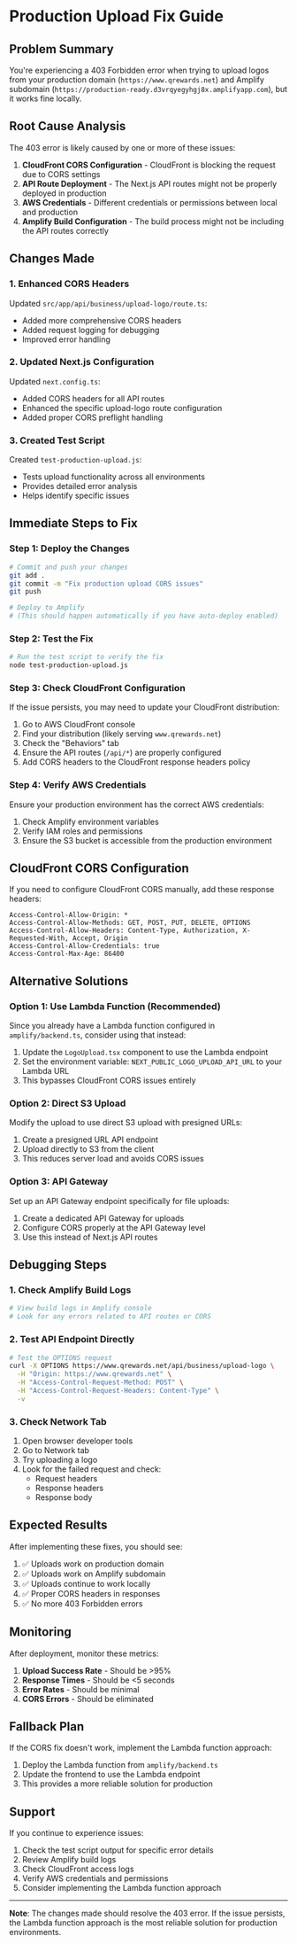 # Production Upload Fix Guide

## Problem Summary
You're experiencing a 403 Forbidden error when trying to upload logos from your production domain (`https://www.qrewards.net`) and Amplify subdomain (`https://production-ready.d3vrqyegyhgj8x.amplifyapp.com`), but it works fine locally.

## Root Cause Analysis
The 403 error is likely caused by one or more of these issues:

1. **CloudFront CORS Configuration** - CloudFront is blocking the request due to CORS settings
2. **API Route Deployment** - The Next.js API routes might not be properly deployed in production
3. **AWS Credentials** - Different credentials or permissions between local and production
4. **Amplify Build Configuration** - The build process might not be including the API routes correctly

## Changes Made

### 1. Enhanced CORS Headers
Updated `src/app/api/business/upload-logo/route.ts`:
- Added more comprehensive CORS headers
- Added request logging for debugging
- Improved error handling

### 2. Updated Next.js Configuration
Updated `next.config.ts`:
- Added CORS headers for all API routes
- Enhanced the specific upload-logo route configuration
- Added proper CORS preflight handling

### 3. Created Test Script
Created `test-production-upload.js`:
- Tests upload functionality across all environments
- Provides detailed error analysis
- Helps identify specific issues

## Immediate Steps to Fix

### Step 1: Deploy the Changes
```bash
# Commit and push your changes
git add .
git commit -m "Fix production upload CORS issues"
git push

# Deploy to Amplify
# (This should happen automatically if you have auto-deploy enabled)
```

### Step 2: Test the Fix
```bash
# Run the test script to verify the fix
node test-production-upload.js
```

### Step 3: Check CloudFront Configuration
If the issue persists, you may need to update your CloudFront distribution:

1. Go to AWS CloudFront console
2. Find your distribution (likely serving `www.qrewards.net`)
3. Check the "Behaviors" tab
4. Ensure the API routes (`/api/*`) are properly configured
5. Add CORS headers to the CloudFront response headers policy

### Step 4: Verify AWS Credentials
Ensure your production environment has the correct AWS credentials:

1. Check Amplify environment variables
2. Verify IAM roles and permissions
3. Ensure the S3 bucket is accessible from the production environment

## CloudFront CORS Configuration

If you need to configure CloudFront CORS manually, add these response headers:

```
Access-Control-Allow-Origin: *
Access-Control-Allow-Methods: GET, POST, PUT, DELETE, OPTIONS
Access-Control-Allow-Headers: Content-Type, Authorization, X-Requested-With, Accept, Origin
Access-Control-Allow-Credentials: true
Access-Control-Max-Age: 86400
```

## Alternative Solutions

### Option 1: Use Lambda Function (Recommended)
Since you already have a Lambda function configured in `amplify/backend.ts`, consider using that instead:

1. Update the `LogoUpload.tsx` component to use the Lambda endpoint
2. Set the environment variable: `NEXT_PUBLIC_LOGO_UPLOAD_API_URL` to your Lambda URL
3. This bypasses CloudFront CORS issues entirely

### Option 2: Direct S3 Upload
Modify the upload to use direct S3 upload with presigned URLs:

1. Create a presigned URL API endpoint
2. Upload directly to S3 from the client
3. This reduces server load and avoids CORS issues

### Option 3: API Gateway
Set up an API Gateway endpoint specifically for file uploads:

1. Create a dedicated API Gateway for uploads
2. Configure CORS properly at the API Gateway level
3. Use this instead of Next.js API routes

## Debugging Steps

### 1. Check Amplify Build Logs
```bash
# View build logs in Amplify console
# Look for any errors related to API routes or CORS
```

### 2. Test API Endpoint Directly
```bash
# Test the OPTIONS request
curl -X OPTIONS https://www.qrewards.net/api/business/upload-logo \
  -H "Origin: https://www.qrewards.net" \
  -H "Access-Control-Request-Method: POST" \
  -H "Access-Control-Request-Headers: Content-Type" \
  -v
```

### 3. Check Network Tab
1. Open browser developer tools
2. Go to Network tab
3. Try uploading a logo
4. Look for the failed request and check:
   - Request headers
   - Response headers
   - Response body

## Expected Results

After implementing these fixes, you should see:

1. ✅ Uploads work on production domain
2. ✅ Uploads work on Amplify subdomain
3. ✅ Uploads continue to work locally
4. ✅ Proper CORS headers in responses
5. ✅ No more 403 Forbidden errors

## Monitoring

After deployment, monitor these metrics:

1. **Upload Success Rate** - Should be >95%
2. **Response Times** - Should be <5 seconds
3. **Error Rates** - Should be minimal
4. **CORS Errors** - Should be eliminated

## Fallback Plan

If the CORS fix doesn't work, implement the Lambda function approach:

1. Deploy the Lambda function from `amplify/backend.ts`
2. Update the frontend to use the Lambda endpoint
3. This provides a more reliable solution for production

## Support

If you continue to experience issues:

1. Check the test script output for specific error details
2. Review Amplify build logs
3. Check CloudFront access logs
4. Verify AWS credentials and permissions
5. Consider implementing the Lambda function approach

---

**Note**: The changes made should resolve the 403 error. If the issue persists, the Lambda function approach is the most reliable solution for production environments. 